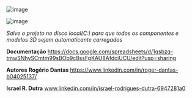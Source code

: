 ![image](https://github.com/Rdisrael/Projeto-Bluepill/assets/105133035/1152494e-8acd-41b2-9010-7ce84ceaccf5)

![image](https://github.com/Rdisrael/Projeto-Bluepill/assets/105133035/a8f4f7e6-9117-450a-a642-285bcccb44ac)

*Salve o projeto no disco local(C:) para que todos os componentes e modelos 3D sejam automaticante carregados*

**Documentação**
https://docs.google.com/spreadsheets/d/1qsbzq-tmwSNhySCmtm99sBOb9c8ssFgKAU8AfdciUCU/edit?usp=sharing

**Autores**
**Rogério Dantas**
https://www.linkedin.com/in/roger-dantas-b04025137/

**Israel R. Dutra**
www.linkedin.com/in/israel-rodrigues-dutra-6947281a0
